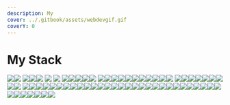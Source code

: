 ```yaml
---
description: My
cover: ../.gitbook/assets/webdevgif.gif
coverY: 0
---
```


# My Stack

[![](https://img.stackshare.io/service/7879/GraphiQL.png)](https://stackshare.io/graphiql)[![](https://img.stackshare.io/package/14575/default\_490406fdda9dc75804913583bc9d0f6648768698.png)](https://stackshare.io/nuget-node-js) [![](https://img.stackshare.io/service/1647/google-cloud-endpoints.png)](https://stackshare.io/google-cloud-endpoints)[![](https://img.stackshare.io/service/7670/m3cEA33V\_400x400.jpg)](https://stackshare.io/firebase-cloud-messaging)[![](https://img.stackshare.io/service/7374/react-redux.png)](https://stackshare.io/react-redux) [![](https://img.stackshare.io/package/15892/default\_e0a4fb1126d7400f419f0931cf1669947a5bc552.png)](https://stackshare.io/npm-jquery) [![](https://img.stackshare.io/service/1011/n1JRsFeB\_400x400.png)](https://stackshare.io/nodejs) [![](https://img.stackshare.io/service/27/sBsvBbjY.png)](https://stackshare.io/github)[![](https://img.stackshare.io/service/1209/javascript.jpeg)](https://stackshare.io/javascript)[![](https://img.stackshare.io/service/993/pUBY5pVj.png)](https://stackshare.io/python)[![](https://img.stackshare.io/service/1046/git.png)](https://stackshare.io/git)[![](https://img.stackshare.io/service/1021/lxEKmMnB\_400x400.jpg)](https://stackshare.io/jquery) [![](https://img.stackshare.io/service/586/n4u37v9t\_400x400.png)](https://stackshare.io/docker)[![](https://img.stackshare.io/service/1020/OYIaJ1KK.png)](https://stackshare.io/react)![](https://img.stackshare.io/service/2538/kEpgHiC9.png)[![](https://img.stackshare.io/service/4202/Visual\_Studio\_Code\_logo.png)](https://stackshare.io/visual-studio-code)[![](https://img.stackshare.io/service/64/cU74ahCn\_400x400.jpg)](https://stackshare.io/google-analytics)[![](https://img.stackshare.io/service/995/K85ZWV2F.png)](https://stackshare.io/java)[![](https://img.stackshare.io/service/675/RNiSRYOF\_400x400.jpg)](https://stackshare.io/slack)[![](https://img.stackshare.io/service/1927/so-icon.png)](https://stackshare.io/stack-overflow)[![](https://img.stackshare.io/service/1612/bynNY5dJ.jpg)](https://stackshare.io/typescript)[![](https://img.stackshare.io/service/4109/16407404782\_8b9c57eab3.jpg)](https://stackshare.io/es6)[![](https://img.stackshare.io/service/2652/default\_807a8795f01fb7baf530cbd7909552eb9d14094a.jpg)](https://stackshare.io/google-fonts) [![](https://img.stackshare.io/service/148/default\_fd639832ff07e3b4f80afd816d82ce5e3b666ed2.jpg)](https://stackshare.io/google-drive)[![](https://img.stackshare.io/service/1336/xWMRvm\_5\_400x400.png)](https://stackshare.io/postman)[![](https://img.stackshare.io/service/1028/ASOhU5xJ.png)](https://stackshare.io/postgresql)[![](https://img.stackshare.io/service/1030/leaf-360x360.png)](https://stackshare.io/mongodb)[![](https://img.stackshare.io/service/250/logo.png)](https://stackshare.io/wordpress)[![](https://img.stackshare.io/service/1120/lejvzrnlpb308aftn31u.png)](https://stackshare.io/npm)[![](https://img.stackshare.io/service/3167/default\_2d280843054d533c0a56c573c2e47e2cc1105a88.jpg)](https://stackshare.io/gmail)[![](https://img.stackshare.io/service/1453/icon\_IntelliJIDEA.png)](https://stackshare.io/intellij-idea)[![](https://img.stackshare.io/service/1171/jCR2zNJV.png)](https://stackshare.io/sass) [![](https://img.stackshare.io/service/6727/css.png)](https://stackshare.io/css-3)[![](https://img.stackshare.io/service/1451/SR2hUhQN.png)](https://stackshare.io/visual-studio)[![](https://img.stackshare.io/service/28/35O2KIRX\_400x400.jpg)](https://stackshare.io/bitbucket)[![](https://img.stackshare.io/service/3244/1\_Mr1Fy00XjPGNf1Kkp\_hWtw\_2x.png)](https://stackshare.io/font-awesome)[![](https://img.stackshare.io/service/109/-CvHThPk\_400x400.jpg)](https://stackshare.io/trello)[![](https://img.stackshare.io/service/1885/21\_d3cvM.png)](https://stackshare.io/kubernetes)[![](https://img.stackshare.io/service/25/amazon-s3.png)](https://stackshare.io/amazon-s3)[![](https://img.stackshare.io/service/880/lmalkclL.png)](https://stackshare.io/gitlab)[![](https://img.stackshare.io/service/154/Qifq4jpS\_400x400.jpg)](https://stackshare.io/jira)[![](https://img.stackshare.io/service/1652/googlemaps.png)](https://stackshare.io/google-maps)[![](https://img.stackshare.io/service/116/cZLxNFZS.jpg)](https://stackshare.io/firebase)[![](https://img.stackshare.io/service/642/default\_e4b167a79203cda8d1d1498b9bad4d531aae0dab.jpg)](https://stackshare.io/sublime-text)[![](https://img.stackshare.io/service/1682/IMG\_4636.PNG)](https://stackshare.io/webpack)[![](https://img.stackshare.io/service/774/vbox\_94px.png)](https://stackshare.io/virtualbox)[![](https://img.stackshare.io/service/133/3wgIDj3j.png)](https://stackshare.io/heroku)[![](https://img.stackshare.io/service/4074/13142323.png)](https://stackshare.io/reduxjs)[![](https://img.stackshare.io/service/644/vim\_logo.png)](https://stackshare.io/vim)[![](https://img.stackshare.io/service/146/default\_a749061add5e2e82f96387f5b0155a588f961a09.jpg)](https://stackshare.io/dropbox)[![](https://img.stackshare.io/service/1163/hashtag.png)](https://stackshare.io/expressjs)[![](https://img.stackshare.io/service/1644/logo.png)](https://stackshare.io/pycharm)[![](https://img.stackshare.io/service/769/5\_z16TbH\_400x400.jpg)](https://stackshare.io/confluence)[![](https://img.stackshare.io/service/213/default\_88defae415fcb9cd0ac5d36c1ed27e74133c6287.jpg)](https://stackshare.io/microsoft-azure)[![](https://img.stackshare.io/service/97/eW6tXeq3.png)](https://stackshare.io/stripe)[![](https://img.stackshare.io/service/5137/xvWejEyc\_400x400.jpg)](https://stackshare.io/google-adsense)[![](https://img.stackshare.io/service/236/yy3lVE1y.jpeg)](https://stackshare.io/paypal)[![](https://img.stackshare.io/service/340/skype.png)](https://stackshare.io/skype)[![](https://img.stackshare.io/service/683/default\_5eeb660db1239eeb3f1c1f6187f2abf0f3a0500d.png)](https://stackshare.io/github-pages)[![](https://img.stackshare.io/service/295/Onjxs6Lw\_400x400.jpg)](https://stackshare.io/digitalocean)[![](https://img.stackshare.io/service/646/default\_abe7c8d88f6928ce412eff1e576c52119f8c03af.png)](https://stackshare.io/notepad-plus-plus)[![](https://img.stackshare.io/service/1147/markdown.png)](https://stackshare.io/markdown)[![](https://img.stackshare.io/service/1143/Handlebars.png)](https://stackshare.io/handlebars)[![](https://img.stackshare.io/service/847/66db62603f426a8fc6664081811be6d4.png)](https://stackshare.io/bower)[![](https://img.stackshare.io/service/845/falgg2jybmhgk16y62lr.png)](https://stackshare.io/grunt)[![](https://img.stackshare.io/service/1455/icon\_WebStorm.png)](https://stackshare.io/webstorm)[![](https://img.stackshare.io/service/1656/vd4gAekh.png)](https://stackshare.io/debian)[![](https://img.stackshare.io/service/2739/-1wfGjNw.png)](https://stackshare.io/babel)
